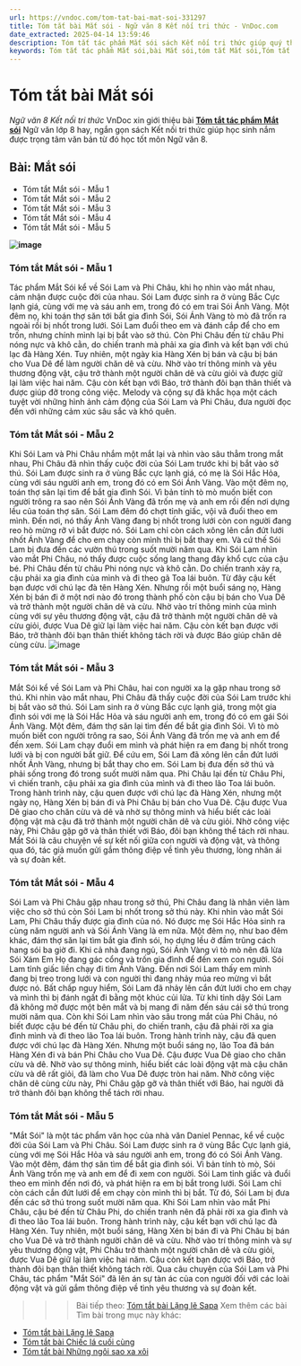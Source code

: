 ```yaml
---
url: https://vndoc.com/tom-tat-bai-mat-soi-331297
title: Tóm tắt bài Mắt sói - Ngữ văn 8 Kết nối tri thức - VnDoc.com
date_extracted: 2025-04-14 13:59:46
description: Tóm tắt tác phẩm Mắt sói sách Kết nối tri thức giúp quý thầy cô giáo và các bạn học sinh có thêm tài liệu tham khảo.
keywords: Tóm tắt tác phẩm Mắt sói,bài Mắt sói,tóm tắt Mắt sói,Tóm tắt văn bản Mắt sói,tóm tắt bài Mắt sói,học tốt ngữ văn lớp 8,ngữ văn 8,ngữ văn 8 kết nối tri thức,ngữ văn 8 tập 2
---
```


# Tóm tắt bài Mắt sói
 _Ngữ văn 8 Kết nối tri thức_
VnDoc xin giới thiệu bài [**Tóm tắt tác phẩm Mắt sói**](<https://vndoc.com/tom-tat-bai-mat-soi-331297>) Ngữ văn lớp 8 hay, ngắn gọn  sách Kết nối tri thức giúp học sinh nắm được trọng tâm văn bản từ đó học tốt môn Ngữ văn 8.
## **Bài: Mắt sói**
  * Tóm tắt Mắt sói - Mẫu 1
  * Tóm tắt Mắt sói - Mẫu 2
  * Tóm tắt Mắt sói - Mẫu 3
  * Tóm tắt Mắt sói - Mẫu 4
  * Tóm tắt Mắt sói - Mẫu 5

**![image](https://i.vdoc.vn/data/image/2024/11/11/mat-soi.png)**
### **Tóm tắt Mắt sói - Mẫu 1**
Tác phẩm Mắt Sói kể về Sói Lam và Phi Châu, khi họ nhìn vào mắt nhau, cảm nhận được cuộc đời của nhau. Sói Lam được sinh ra ở vùng Bắc Cực lạnh giá, cùng với mẹ và sáu anh em, trong đó có em trai Sói Ánh Vàng. Một đêm nọ, khi toán thợ săn tới bắt gia đình Sói, Sói Ánh Vàng tò mò đã trốn ra ngoài rồi bị nhốt trong lưới. Sói Lam đuổi theo em và đánh cắp để cho em trốn, nhưng chính mình lại bị bắt vào sở thú. Còn Phi Châu đến từ châu Phi nóng nực và khô cằn, do chiến tranh mà phải xa gia đình và kết bạn với chú lạc đà Hàng Xén. Tuy nhiên, một ngày kia Hàng Xén bị bán và cậu bị bán cho Vua Dê để làm người chăn dê và cừu. Nhờ vào trí thông minh và yêu thương động vật, cậu trở thành một người chăn dê và cừu giỏi và được giữ lại làm việc hai năm. Cậu còn kết bạn với Báo, trở thành đôi bạn thân thiết và được giúp đỡ trong công việc. Melody và cộng sự đã khắc họa một cách tuyệt vời những hình ảnh cảm động của Sói Lam và Phi Châu, đưa người đọc đến với những cảm xúc sâu sắc và khó quên.
### **Tóm tắt Mắt sói - Mẫu 2**
Khi Sói Lam và Phi Châu nhắm một mắt lại và nhìn vào sâu thẳm trong mắt nhau, Phi Châu đã nhìn thấy cuộc đời của Sói Lam trước khi bị bắt vào sở thú. Sói Lam được sinh ra ở vùng Bắc cực lạnh giá, có mẹ là Sói Hắc Hỏa, cùng với sáu người anh em, trong đó có em Sói Ánh Vàng. Vào một đêm nọ, toán thợ săn lại tìm để bắt gia đình Sói. Vì bản tính tò mò muốn biết con người trông ra sao nên Sói Ánh Vàng đã trốn mẹ và anh em rồi đến nơi dựng lều của toán thợ săn. Sói Lam đêm đó chợt tỉnh giấc, vội vã đuổi theo em mình. Đến nơi, nó thấy Ánh Vàng đang bị nhốt trong lưới còn con người đang reo hò mừng rỡ vì bắt được nó. Sói Lam chỉ còn cách xông lên cắn đứt lưới nhốt Ánh Vàng để cho em chạy còn mình thì bị bắt thay em. Và cứ thế Sói Lam bị đưa đến các vườn thú trong suốt mười năm qua. Khi Sói Lam nhìn vào mắt Phi Châu, nó thấy được cuộc sống lang thang đây khổ cực của cậu bé. Phi Châu đến từ châu Phi nóng nực và khô cằn. Do chiến tranh xảy ra, cậu phải xa gia đình của mình và đi theo gã Toa lái buôn. Từ đây cậu kết bạn được với chú lạc đà tên Hàng Xén. Nhưng rồi một buổi sáng nọ, Hàng Xén bị bán đi ở một nơi nào đó trong thành phố còn cậu bị bán cho Vua Dê và trở thành một người chăn dê và cừu. Nhờ vào trí thông minh của mình cùng với sự yêu thương động vật, cậu đã trở thành một người chăn dê và cừu giỏi, được Vua Dê giữ lại làm việc hai năm. Cậu còn kết bạn được với Báo, trở thành đôi bạn thân thiết không tách rời và được Báo giúp chăn dê cùng cừu.
![image](https://i.vdoc.vn/data/image/2024/11/11/1-1698806788.jpg)
### **Tóm tắt Mắt sói - Mẫu 3**
Mắt Sói kể về Sói Lam và Phi Châu, hai con người xa lạ gặp nhau trong sở thú. Khi nhìn vào mắt nhau, Phi Châu đã thấy cuộc đời của Sói Lam trước khi bị bắt vào sở thú. Sói Lam sinh ra ở vùng Bắc cực lạnh giá, trong một gia đình sói với mẹ là Sói Hắc Hỏa và sáu người anh em, trong đó có em gái Sói Ánh Vàng. Một đêm, đám thợ săn lại tìm đến để bắt gia đình Sói. Vì tò mò muốn biết con người trông ra sao, Sói Ánh Vàng đã trốn mẹ và anh em để đến xem. Sói Lam chạy đuổi em mình và phát hiện ra em đang bị nhốt trong lưới và bị con người bắt giữ. Để cứu em, Sói Lam đã xông lên cắn đứt lưới nhốt Ánh Vàng, nhưng bị bắt thay cho em. Sói Lam bị đưa đến sở thú và phải sống trong đó trong suốt mười năm qua. Phi Châu lại đến từ Châu Phi, vì chiến tranh, cậu phải xa gia đình của mình và đi theo lão Toa lái buôn. Trong hành trình này, cậu quen được với chú lạc đà Hàng Xén, nhưng một ngày nọ, Hàng Xén bị bán đi và Phi Châu bị bán cho Vua Dê. Cậu được Vua Dê giao cho chăn cừu và dê và nhờ sự thông minh và hiểu biết các loài động vật mà cậu đã trở thành một người chăn dê và cừu giỏi. Nhờ công việc này, Phi Châu gặp gỡ và thân thiết với Báo, đôi bạn không thể tách rời nhau. Mắt Sói là câu chuyện về sự kết nối giữa con người và động vật, và thông qua đó, tác giả muốn gửi gắm thông điệp về tình yêu thương, lòng nhân ái và sự đoàn kết.
### **Tóm tắt Mắt sói - Mẫu 4**
Sói Lam và Phi Châu gặp nhau trong sở thú, Phi Châu đang là nhân viên làm việc cho sở thú còn Sói Lam bị nhốt trong sở thú này. Khi nhìn vào mắt Sói Lam, Phi Châu thấy được gia đình của nó. Nó được mẹ Sói Hắc Hỏa sinh ra cùng năm người anh và Sói Ánh Vàng là em nữa. Một đêm nọ, như bao đêm khác, đám thợ săn lại tìm bắt gia đình sói, họ dựng lều ở đầm trũng cách hang sói ba giờ đi. Khi cả nhà đang ngủ, Sói Ánh Vàng vì tò mò nên đã lừa Sói Xám Em Họ đang gác cổng và trốn gia đình để đến xem con người. Sói Lam tỉnh giấc liền chạy đi tìm Ánh Vàng. Đến nơi Sói Lam thấy em mình đang bị treo trong lưới và con người thì đang nhảy múa reo mừng vì bắt được nó. Bất chấp nguy hiểm, Sói Lam đã nhảy lên cắn đứt lưới cho em chạy và mình thì bị đánh ngất đi bằng một khúc củi lửa. Từ khi tỉnh dậy Sói Lam đã không mở được một bên mắt và bị mang đi năm đến sáu cái sở thú trong mười năm qua. Còn khi Sói Lam nhìn vào sâu trong mắt của Phi Châu, nó biết được cậu bé đến từ Châu phi, do chiến tranh, cậu đã phải rời xa gia đình mình và đi theo lão Toa lái buôn. Trong hành trình này, cậu đã quen được với chú lạc đà Hàng Xén. Nhưng một buổi sáng nọ, lão Toa đã bán Hàng Xén đi và bán Phi Châu cho Vua Dê. Cậu được Vua Dê giao cho chăn cừu và dê. Nhờ vào sự thông minh, hiểu biết các loài động vật mà cậu chăn cừu và dê rất giỏi, đã làm cho Vua Dê được tròn hai năm. Nhờ công việc chăn dê cùng cừu này, Phi Châu gặp gỡ và thân thiết với Báo, hai người đã trở thành đôi bạn không thể tách rời nhau.
### **Tóm tắt Mắt sói - Mẫu 5**
"Mắt Sói" là một tác phẩm văn học của nhà văn Daniel Pennac, kể về cuộc đời của Sói Lam và Phi Châu. Sói Lam được sinh ra ở vùng Bắc Cực lạnh giá, cùng với mẹ Sói Hắc Hỏa và sáu người anh em, trong đó có Sói Ánh Vàng. Vào một đêm, đám thợ săn tìm để bắt gia đình sói. Vì bản tính tò mò, Sói Ánh Vàng trốn mẹ và anh em để đi xem con người. Sói Lam tỉnh giấc và đuổi theo em mình đến nơi đó, và phát hiện ra em bị bắt trong lưới. Sói Lam chỉ còn cách cắn đứt lưới để em chạy còn mình thì bị bắt. Từ đó, Sói Lam bị đưa đến các sở thú trong suốt mười năm qua. Khi Sói Lam nhìn vào mắt Phi Châu, cậu bé đến từ Châu Phi, do chiến tranh nên đã phải rời xa gia đình và đi theo lão Toa lái buôn. Trong hành trình này, cậu kết bạn với chú lạc đà Hàng Xén. Tuy nhiên, một buổi sáng, Hàng Xén bị bán đi và Phi Châu bị bán cho Vua Dê và trở thành người chăn dê và cừu. Nhờ vào trí thông minh và sự yêu thương động vật, Phi Châu trở thành một người chăn dê và cừu giỏi, được Vua Dê giữ lại làm việc hai năm. Cậu còn kết bạn được với Báo, trở thành đôi bạn thân thiết không tách rời. Qua câu chuyện của Sói Lam và Phi Châu, tác phẩm "Mắt Sói" đã lên án sự tàn ác của con người đối với các loài động vật và gửi gắm thông điệp về tình yêu thương và sự đoàn kết.
>>> Bài tiếp theo: [Tóm tắt bài Lặng lẽ Sapa](<https://vndoc.com/tom-tat-bai-lang-le-sapa-331298>)
Xem thêm các bài Tìm bài trong mục này khác:
  * [Tóm tắt bài Lặng lẽ Sapa](</tom-tat-bai-lang-le-sapa-331298>)
  * [Tóm tắt bài Chiếc lá cuối cùng](</tom-tat-bai-chiec-la-cuoi-cung-331302>)
  * [Tóm tắt bài Những ngôi sao xa xôi](</tom-tat-tac-pham-nhung-ngoi-sao-xa-xoi-331307>)


